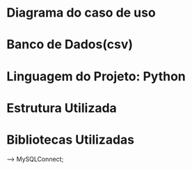 # Diagrama do caso de uso

# Banco de Dados(csv)

# Linguagem do Projeto: Python

# Estrutura Utilizada

# Bibliotecas Utilizadas

--> MySQLConnect;
